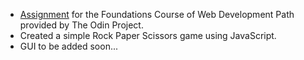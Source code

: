  - [Assignment](https://www.theodinproject.com/lessons/foundations-rock-paper-scissors) for the Foundations Course of Web Development Path provided by The Odin Project.
 - Created a simple Rock Paper Scissors game using JavaScript.
 - GUI to be added soon...
